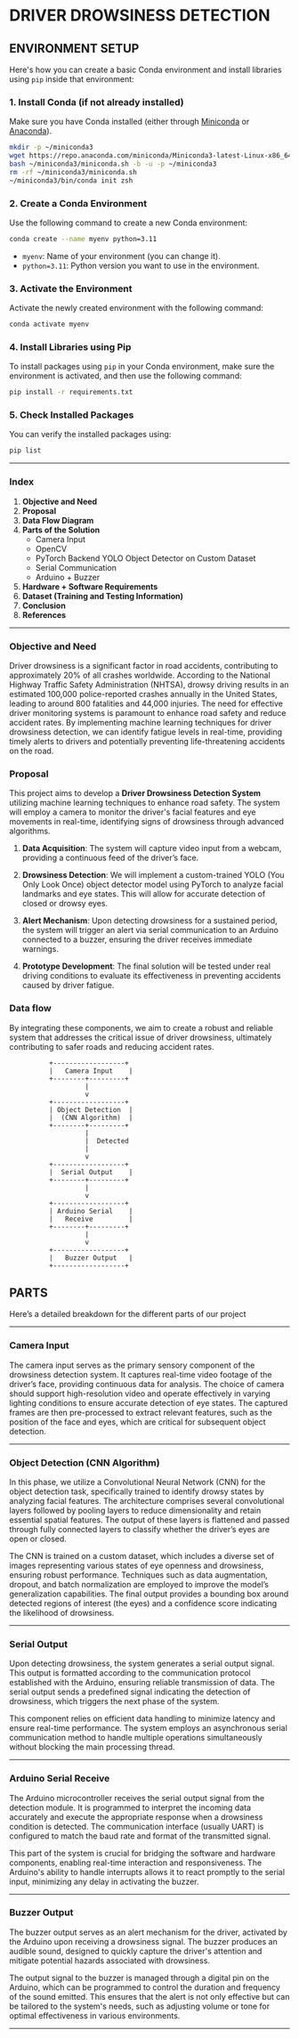 # DRIVER DROWSINESS DETECTION

## ENVIRONMENT SETUP

Here's how you can create a basic Conda environment and install libraries using `pip` inside that environment:

### 1. **Install Conda** (if not already installed)
Make sure you have Conda installed (either through [Miniconda](https://docs.conda.io/en/latest/miniconda.html) or [Anaconda](https://www.anaconda.com/)).

```bash
mkdir -p ~/miniconda3
wget https://repo.anaconda.com/miniconda/Miniconda3-latest-Linux-x86_64.sh -O ~/miniconda3/miniconda.sh
bash ~/miniconda3/miniconda.sh -b -u -p ~/miniconda3
rm -rf ~/miniconda3/miniconda.sh
~/miniconda3/bin/conda init zsh
```

### 2. **Create a Conda Environment**

Use the following command to create a new Conda environment:

```bash
conda create --name myenv python=3.11
```
- `myenv`: Name of your environment (you can change it).
- `python=3.11`: Python version you want to use in the environment.

### 3. **Activate the Environment**

Activate the newly created environment with the following command:

```bash
conda activate myenv
```

### 4. **Install Libraries using Pip**

To install packages using `pip` in your Conda environment, make sure the environment is activated, and then use the following command:

```bash
pip install -r requirements.txt
```

### 5. **Check Installed Packages**

You can verify the installed packages using:

```bash
pip list
```

---

### Index

1. **Objective and Need**  
2. **Proposal**  
3. **Data Flow Diagram**  
4. **Parts of the Solution**  
   - Camera Input  
   - OpenCV  
   - PyTorch Backend YOLO Object Detector on Custom Dataset  
   - Serial Communication  
   - Arduino + Buzzer  
5. **Hardware + Software Requirements**  
6. **Dataset (Training and Testing Information)**  
7. **Conclusion**  
8. **References**  

---

### Objective and Need

Driver drowsiness is a significant factor in road accidents, contributing to approximately 20% of all crashes worldwide. According to the National Highway Traffic Safety Administration (NHTSA), drowsy driving results in an estimated 100,000 police-reported crashes annually in the United States, leading to around 800 fatalities and 44,000 injuries. The need for effective driver monitoring systems is paramount to enhance road safety and reduce accident rates. By implementing machine learning techniques for driver drowsiness detection, we can identify fatigue levels in real-time, providing timely alerts to drivers and potentially preventing life-threatening accidents on the road.

### Proposal

This project aims to develop a **Driver Drowsiness Detection System** utilizing machine learning techniques to enhance road safety. The system will employ a camera to monitor the driver's facial features and eye movements in real-time, identifying signs of drowsiness through advanced algorithms.

1. **Data Acquisition**: The system will capture video input from a webcam, providing a continuous feed of the driver’s face.

2. **Drowsiness Detection**: We will implement a custom-trained YOLO (You Only Look Once) object detector model using PyTorch to analyze facial landmarks and eye states. This will allow for accurate detection of closed or drowsy eyes.

3. **Alert Mechanism**: Upon detecting drowsiness for a sustained period, the system will trigger an alert via serial communication to an Arduino connected to a buzzer, ensuring the driver receives immediate warnings.

4. **Prototype Development**: The final solution will be tested under real driving conditions to evaluate its effectiveness in preventing accidents caused by driver fatigue. 

### Data flow

By integrating these components, we aim to create a robust and reliable system that addresses the critical issue of driver drowsiness, ultimately contributing to safer roads and reducing accident rates.

              +------------------+
              |   Camera Input    |
              +--------+---------+
                       |
                       v
              +------------------+
              | Object Detection  |
              |  (CNN Algorithm)  |
              +--------+---------+
                       |
                       |  Detected
                       |
                       v
              +------------------+
              |  Serial Output    |
              +--------+---------+
                       |
                       v
              +------------------+
              | Arduino Serial    |
              |   Receive         |
              +--------+---------+
                       |
                       v
              +------------------+
              |   Buzzer Output   |
              +------------------+

## PARTS

Here’s a detailed breakdown for the different parts of our project

---

### Camera Input
The camera input serves as the primary sensory component of the drowsiness detection system. It captures real-time video footage of the driver’s face, providing continuous data for analysis. The choice of camera should support high-resolution video and operate effectively in varying lighting conditions to ensure accurate detection of eye states. The captured frames are then pre-processed to extract relevant features, such as the position of the face and eyes, which are critical for subsequent object detection.

---

### Object Detection (CNN Algorithm)
In this phase, we utilize a Convolutional Neural Network (CNN) for the object detection task, specifically trained to identify drowsy states by analyzing facial features. The architecture comprises several convolutional layers followed by pooling layers to reduce dimensionality and retain essential spatial features. The output of these layers is flattened and passed through fully connected layers to classify whether the driver’s eyes are open or closed.

The CNN is trained on a custom dataset, which includes a diverse set of images representing various states of eye openness and drowsiness, ensuring robust performance. Techniques such as data augmentation, dropout, and batch normalization are employed to improve the model’s generalization capabilities. The final output provides a bounding box around detected regions of interest (the eyes) and a confidence score indicating the likelihood of drowsiness.

---

### Serial Output
Upon detecting drowsiness, the system generates a serial output signal. This output is formatted according to the communication protocol established with the Arduino, ensuring reliable transmission of data. The serial output sends a predefined signal indicating the detection of drowsiness, which triggers the next phase of the system. 

This component relies on efficient data handling to minimize latency and ensure real-time performance. The system employs an asynchronous serial communication method to handle multiple operations simultaneously without blocking the main processing thread.

---

### Arduino Serial Receive
The Arduino microcontroller receives the serial output signal from the detection module. It is programmed to interpret the incoming data accurately and execute the appropriate response when a drowsiness condition is detected. The communication interface (usually UART) is configured to match the baud rate and format of the transmitted signal.

This part of the system is crucial for bridging the software and hardware components, enabling real-time interaction and responsiveness. The Arduino's ability to handle interrupts allows it to react promptly to the serial input, minimizing any delay in activating the buzzer.

---

### Buzzer Output
The buzzer output serves as an alert mechanism for the driver, activated by the Arduino upon receiving a drowsiness signal. The buzzer produces an audible sound, designed to quickly capture the driver's attention and mitigate potential hazards associated with drowsiness.

The output signal to the buzzer is managed through a digital pin on the Arduino, which can be programmed to control the duration and frequency of the sound emitted. This ensures that the alert is not only effective but can be tailored to the system's needs, such as adjusting volume or tone for optimal effectiveness in various environments.

--- 

